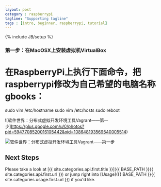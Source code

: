 ```yaml
---
layout: post
category : raspberrypi
tagline: "Supporting tagline"
tags : [intro, beginner, raspberrypi, tutorial]
---
```

{% include JB/setup %}

### 第一步：在MacOSX上安装虚拟机VirtualBox

  # 在RaspberryPi上执行下面命令，把raspberrypi修改为自己希望的电脑名称gbooks：
  sudo vim /etc/hostname
  sudo vim /etc/hosts
  sudo reboot

![软件世界：分布式虚拟开发环境工具Vagrant——第一步]https://plus.google.com/u/0/photos?pid=5947708520016105442&oid=108648193569540005514)

![软件世界：分布式虚拟开发环境工具Vagrant——第一步](https://plus.google.com/u/0/photos?pid=5947708519464741234&oid=108648193569540005514)


## Next Steps

Please take a look at [{{ site.categories.api.first.title }}]({{ BASE_PATH }}{{ site.categories.api.first.url }})
or jump right into [Usage]({{ BASE_PATH }}{{ site.categories.usage.first.url }}) if you'd like.

